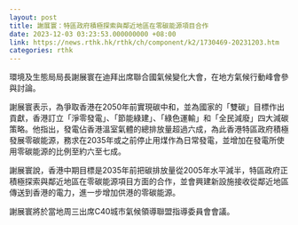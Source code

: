 ```yaml
---
layout: post
title: 謝展寰：特區政府積極探索與鄰近地區在零碳能源項目合作
date: 2023-12-03 03:23:53.000000000 +08:00
link: https://news.rthk.hk/rthk/ch/component/k2/1730469-20231203.htm
categories: rthk
---
```


環境及生態局局長謝展寰在迪拜出席聯合國氣候變化大會，在地方氣候行動峰會參與討論。

謝展寰表示，為爭取香港在2050年前實現碳中和，並為國家的「雙碳」目標作出貢獻，香港訂立「淨零發電」、「節能綠建」、「綠色運輸」和「全民減廢」四大減碳策略。他指出，發電佔香港溫室氣體的總排放量超過六成，為此香港特區政府積極發展零碳能源，務求在2035年或之前停止用煤作為日常發電，並增加在發電所使用零碳能源的比例至約六至七成。

謝展寰說，香港中期目標是2035年前把碳排放量從2005年水平減半，特區政府正積極探索與鄰近地區在零碳能源項目方面的合作，並會興建新設施接收從鄰近地區傳送到香港的電力，進一步增加供港的零碳能源。

謝展寰將於當地周三出席C40城市氣候領導聯盟指導委員會會議。

